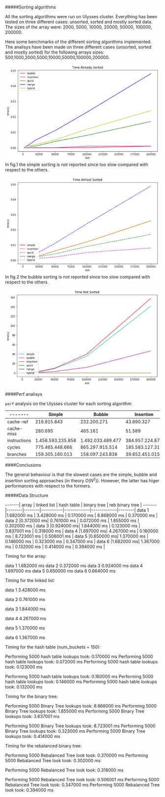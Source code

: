 
#####Sorting algorithms

All the sorting algorithms were run on Ulysses cluster. Everything has been tested on three different cases: unsorted, sorted and mostly sorted data. The sizes of the array were: 2000, 5000, 10000, 20000, 50000, 100000, 200000.

Here some benchmarks of the different sorting algorithms implemented. The analisys have been made on three different cases (unsorted, sorted and mostly sorted) for the following arrays sizes: 500,1000,2000,5000,10000,50000,100000,200000.


![Figure_1](already_sorted.png)
In fig.1 the simple sorting is not reported since too slow compared with respect to the others.

![Figure_2](almost_sorted.png)
In fig.2 the bubble sorting is not reported since too slow compared with respect to the others.

![Figure_3](not_sorted.png)


####Perf analisys

`perf` analysis on the Ulysses cluster for each sorting algorithm


-------| Simple | Bubble | Insertion | Quick |  Merge | Hybrid
-------|--------|--------|-----------|-------------|-------------|--------|
cache-ref |216.915.843 | 232.200.271 | 43.890.327  | 132.746  | 320.026 |
cache-miss |280.695 |  465.161 | 51.589 |10.515 | 16560 | 15.981 |
instructions| 1.458.593.235.858| 1.492.033.489.477 | 384.957.224.870 | 765.441.350 | 2.201.084.237 | 1.206.282.179 |
cycles |775.465.448.666| 865.297.915.514 | 185.583.127.312 | 424.181.763 | 957.791.410 | 580.446.242 |
branches |159.305.160.013| 158.097.243.838 | 39.852.451.015 | 73.204.982 | 270.160.686 | 114.767.427 |


####Conclusions

The general behaviour is that the slowest cases are the simple, bubble and insertion sorting approaches (in theory $O(N^2)$). However, the latter has higer performances with respect to the formers.

#####Data Structure

-------| array | linked list | hash table | binary tree |  reb binary tree |
-------|--------|--------|-----------|-------------|-------------|--------|
data 1 |1.682000 ms | 3.428000 ms | 0.170000 ms  | 8.868000 ms  |  0.370000 ms |
data 2 |0.372000 ms| 0.761000 ms | 0.072000 ms  | 1.855000 ms |  0.302000 ms |
data 3 |0.924000 ms| 1.844000 ms | 0.123000 ms  | 3.837001 ms |  0.318000 ms |
data 4 |1.697000 ms| 4.267000 ms | 0.160000 ms  | 8.723001 ms |  0.506001 ms |
data 5 |0.650000 ms| 1.370000 ms | 0.146000 ms  | 0.323000 ms |  0.347000 ms |
data 6 |1.682000 ms| 1.367000 ms | 0.132000 ms | 0.414000 ms |  0.394000 ms |


Timing for the array:

data 1    1.682000 ms
data 2    0.372000 ms
data 3    0.924000 ms
data 4    1.697000 ms
data 5    0.650000 ms
data 6    0.664000 ms


Timing for the linked list:

data 1    3.428000 ms

data 2    0.761000 ms

data 3    1.844000 ms

data 4    4.267000 ms

data 5    1.370000 ms

data 6    1.367000 ms

Timing for the hash table (num_buckets = 150):

Performing    5000   hash table lookups took:    0.170000 ms
Performing    5000   hash table lookups took:    0.072000 ms
Performing    5000   hash table lookups took:    0.123000 ms


Performing    5000   hash table lookups took:    0.160000 ms
Performing    5000   hash table lookups took:    0.146000 ms
Performing    5000   hash table lookups took:    0.132000 ms

Timing for the binary tree:

 Performing    5000  Binary Tree lookups took:    8.868000 ms
 Performing    5000  Binary Tree lookups took:    1.855000 ms
 Performing    5000  Binary Tree lookups took:    3.837001 ms

 Performing    5000  Binary Tree lookups took:    8.723001 ms
 Performing    5000  Binary Tree lookups took:    0.323000 ms
 Performing    5000  Binary Tree lookups took:    0.414000 ms

Timing for the rebalanced binary tree:

Performing    5000 Rebalanced Tree look took:    0.370000 ms
Performing    5000 Rebalanced Tree look took:    0.302000 ms

Performing    5000 Rebalanced Tree look took:    0.318000 ms

Performing    5000 Rebalanced Tree look took:    0.506001 ms
Performing    5000 Rebalanced Tree look took:    0.347000 ms
Performing    5000 Rebalanced Tree look took:    0.394000 ms

